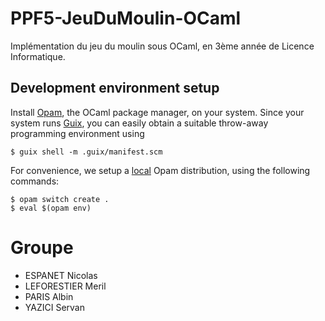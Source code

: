 # PPF5-JeuDuMoulin-OCaml

Implémentation du jeu du moulin sous OCaml, en 3ème année de Licence Informatique.

## Development environment setup

Install [Opam](https://opam.ocaml.org/doc/Install.html), the OCaml
package manager, on your system. Since your system runs
[Guix](https://guix.gnu.org/), you can easily obtain a suitable
throw-away programming environment using

```
$ guix shell -m .guix/manifest.scm
```

For convenience, we setup a [local](https://opam.ocaml.org/blog/opam-local-switches/) Opam distribution, using the following commands:

```
$ opam switch create .
$ eval $(opam env)
```


# Groupe

- ESPANET Nicolas
- LEFORESTIER Meril
- PARIS Albin
- YAZICI Servan